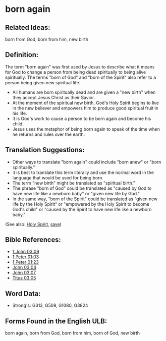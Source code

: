# born again

## Related Ideas:

born from God, born from him, new birth

## Definition:

The term "born again" was first used by Jesus to describe what it means for God to change a person from being dead spiritually to being alive spiritually. The terms "born of God" and "born of the Spirit" also refer to a person being given new spiritual life.

* All humans are born spiritually dead and are given a "new birth" when they accept Jesus Christ as their Savior.
* At the moment of the spiritual new birth, God's Holy Spirit begins to live in the new believer and empowers him to produce good spiritual fruit in his life.
* It is God's work to cause a person to be born again and become his child.
* Jesus uses the metaphor of being born again to speak of the time when he returns and rules over the earth.

## Translation Suggestions:

* Other ways to translate "born again" could include "born anew" or "born spiritually."
* It is best to translate this term literally and use the normal word in the language that would be used for being born.
* The term "new birth" might be translated as "spiritual birth."
* The phrase "born of God" could be translated as "caused by God to have new life like a newborn baby" or "given new life by God."
* In the same way, "born of the Spirit" could be translated as "given new life by the Holy Spirit" or "empowered by the Holy Spirit to become God's child" or "caused by the Spirit to have new life like a newborn baby."

(See also: [Holy Spirit](../kt/holyspirit.md), [save](../kt/save.md))

## Bible References:

* [1 John 03:09](rc://en/tn/help/1jn/03/09)
* [1 Peter 01:03](rc://en/tn/help/1pe/01/03)
* [1 Peter 01:23](rc://en/tn/help/1pe/01/23)
* [John 03:04](rc://en/tn/help/jhn/03/04)
* [John 03:07](rc://en/tn/help/jhn/03/07)
* [Titus 03:05](rc://en/tn/help/tit/03/05)

## Word Data:

* Strong's: G313, G509, G1080, G3824

## Forms Found in the English ULB:

born again, born from God, born from him, born of God, new birth
